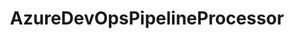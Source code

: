 ---
optionsClassName: AzureDevOpsPipelineProcessorOptions
optionsClassFullName: MigrationTools.Processors.AzureDevOpsPipelineProcessorOptions
configurationSamples:
- name: defaults
  description: 
  code: >-
    {
      "MigrationTools": {
        "ProcessorDefaults": {
          "AzureDevOpsPipelineProcessor": {
            "BuildPipelines": "",
            "Enabled": "False",
            "MigrateBuildPipelines": "True",
            "MigrateReleasePipelines": "True",
            "MigrateServiceConnections": "True",
            "MigrateTaskGroups": "True",
            "MigrateVariableGroups": "True",
            "ReleasePipelines": "",
            "SourceName": "sourceName",
            "TargetName": "targetName"
          }
        }
      }
    }
  sampleFor: MigrationTools.Processors.AzureDevOpsPipelineProcessorOptions
- name: sample
  description: 
  code: >-
    {
      "MigrationTools": {
        "ProcessorDefaults": {
          "AzureDevOpsPipelineProcessor": []
        }
      }
    }
  sampleFor: MigrationTools.Processors.AzureDevOpsPipelineProcessorOptions
- name: classic
  description: 
  code: >-
    {
      "$type": "AzureDevOpsPipelineProcessorOptions",
      "Enabled": false,
      "MigrateBuildPipelines": true,
      "MigrateReleasePipelines": true,
      "MigrateTaskGroups": true,
      "MigrateVariableGroups": true,
      "MigrateServiceConnections": true,
      "BuildPipelines": null,
      "ReleasePipelines": null,
      "RepositoryNameMaps": null,
      "Enrichers": null,
      "ProcessorEnrichers": null,
      "SourceName": "sourceName",
      "TargetName": "targetName",
      "RefName": null
    }
  sampleFor: MigrationTools.Processors.AzureDevOpsPipelineProcessorOptions
description: Azure DevOps Processor that migrates Taskgroups, Build- and Release Pipelines.
className: AzureDevOpsPipelineProcessor
typeName: Processors
architecture: 
options:
- parameterName: BuildPipelines
  type: List
  description: List of Build Pipelines to process. If this is `null` then all Build Pipelines will be processed.
  defaultValue: missng XML code comments
- parameterName: Enabled
  type: Boolean
  description: If set to `true` then the processor will run. Set to `false` and the processor will not run.
  defaultValue: missng XML code comments
- parameterName: Enrichers
  type: List
  description: A list of enrichers that can augment the proccessing of the data
  defaultValue: missng XML code comments
- parameterName: MigrateBuildPipelines
  type: Boolean
  description: Migrate Build Pipelines
  defaultValue: true
- parameterName: MigrateReleasePipelines
  type: Boolean
  description: Migrate Release Pipelines
  defaultValue: true
- parameterName: MigrateServiceConnections
  type: Boolean
  description: Migrate Service Connections **secrets need to be entered manually**
  defaultValue: true
- parameterName: MigrateTaskGroups
  type: Boolean
  description: Migrate Task Groups
  defaultValue: true
- parameterName: MigrateVariableGroups
  type: Boolean
  description: Migrate Valiable Groups
  defaultValue: true
- parameterName: ProcessorEnrichers
  type: List
  description: List of Enrichers that can be used to add more features to this processor. Only works with Native Processors and not legacy Processors.
  defaultValue: missng XML code comments
- parameterName: RefName
  type: String
  description: '`Refname` will be used in the future to allow for using named Options without the need to copy all of the options.'
  defaultValue: missng XML code comments
- parameterName: ReleasePipelines
  type: List
  description: List of Release Pipelines to process. If this is `null` then all Release Pipelines will be processed.
  defaultValue: missng XML code comments
- parameterName: RepositoryNameMaps
  type: Dictionary
  description: Map of Source Repository to Target Repository Names
  defaultValue: missng XML code comments
- parameterName: SourceName
  type: String
  description: missng XML code comments
  defaultValue: missng XML code comments
- parameterName: TargetName
  type: String
  description: missng XML code comments
  defaultValue: missng XML code comments
status: Beta
processingTarget: Pipelines
classFile: /src/MigrationTools.Clients.AzureDevops.Rest/Processors/AzureDevOpsPipelineProcessor.cs
optionsClassFile: /src/MigrationTools.Clients.AzureDevops.Rest/Processors/AzureDevOpsPipelineProcessorOptions.cs

redirectFrom:
- /Reference/Processors/AzureDevOpsPipelineProcessorOptions/
layout: reference
toc: true
permalink: /Reference/Processors/AzureDevOpsPipelineProcessor/
title: AzureDevOpsPipelineProcessor
categories:
- Processors
- 
topics:
- topic: notes
  path: /docs/Reference/Processors/AzureDevOpsPipelineProcessor-notes.md
  exists: true
  markdown: >2-

    ### Example Full Migration from v12.0


    The following file is an example that can be used in your `configuration.json` file to migrate Azure DevOps pipelines.

    ```json

    {
        "GitRepoMapping": null,
        "LogLevel": "Information",
        "Processors": [
          {
            "$type": "AzureDevOpsPipelineProcessorOptions",
            "Enabled": true,
            "MigrateBuildPipelines": true,
            "MigrateReleasePipelines": true,
            "MigrateTaskGroups": true,
            "MigrateVariableGroups": true,
            "MigrateServiceConnections": true,
            "BuildPipelines": null,
            "ReleasePipelines": null,
            "RefName": null,
            "SourceName": "Source",
            "TargetName": "Target",
            "RepositoryNameMaps": {}
          }
        ],
        "Version": "12.0",
        "Endpoints": {
          "AzureDevOpsEndpoints": [
            {
              "name": "Source",
              "$type": "AzureDevOpsEndpointOptions",
              "Organisation": "https://dev.azure.com/source-org/",
              "Project": "Awesome project",
              "AuthenticationMode": "AccessToken",
              "AccessToken": "xxxxxx",
              "EndpointEnrichers": null
            },
            {
              "Name": "Target",
              "$type": "AzureDevOpsEndpointOptions",
              "Organisation": "https://dev.azure.com/target-org/",
              "Project": "Cool project",
              "AuthenticationMode": "AccessToken",
              "AccessToken": "xxxxxx",
              "EndpointEnrichers": null
            }
          ]
        }
      }
    ```


    If the repository in the target has a different name from the one that was used in the source project, you should map it.

    In the example above replace `"RepositoryNameMaps": {}` with the following:

    ```json

    "RepositoryNameMaps": {
        "Awesome project": "Cool project"
    }

    ```


    # Important note

    When the application is creating service connections make sure you have proper permissions on Azure Active Directory and you can grant Contributor role to the subscription that was chosen.
- topic: introduction
  path: /docs/Reference/Processors/AzureDevOpsPipelineProcessor-introduction.md
  exists: true
  markdown: >2-

    ## Features

    - Migrates service connections

    - Migrates variable groups

    - Migrates task groups

    - Migrates classic and yml build pipelines

    - Migrates release pipelines

---